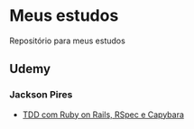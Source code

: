 # Meus estudos
Repositório para meus estudos

## Udemy
### Jackson Pires
- [TDD com Ruby on Rails, RSpec e Capybara](https://www.udemy.com/rails-tdd/)
